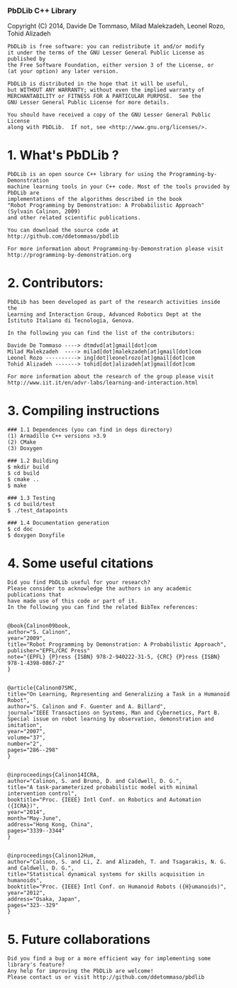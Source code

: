 ### PbDLib C++ Library ###

Copyright (C) 2014, Davide De Tommaso, Milad Malekzadeh, Leonel Rozo, Tohid Alizadeh

    PbDLib is free software: you can redistribute it and/or modify
    it under the terms of the GNU Lesser General Public License as published by
    the Free Software Foundation, either version 3 of the License, or
    (at your option) any later version.

    PbDLib is distributed in the hope that it will be useful,
    but WITHOUT ANY WARRANTY; without even the implied warranty of
    MERCHANTABILITY or FITNESS FOR A PARTICULAR PURPOSE.  See the
    GNU Lesser General Public License for more details.

    You should have received a copy of the GNU Lesser General Public License
    along with PbDLib.  If not, see <http://www.gnu.org/licenses/>.


# 1. What's PbDLib ?

    PbDLib is an open source C++ library for using the Programming-by-Demonstration 
    machine learning tools in your C++ code. Most of the tools provided by PbDLib are 
    implementations of the algorithms described in the book 
    "Robot Programming by Demonstration: A Probabilistic Approach" (Sylvain Calinon, 2009) 
    and other related scientific publications.

    You can download the source code at http://github.com/ddetommaso/pbdlib

    For more information about Programming-by-Demonstration please visit 
    http://programming-by-demonstration.org


# 2. Contributors:

    PbDLib has been developed as part of the research activities inside the 
    Learning and Interaction Group, Advanced Robotics Dept at the 
    Istituto Italiano di Tecnologia, Genova.

    In the following you can find the list of the contributors:

    Davide De Tommaso ----> dtmdvd[at]gmail[dot]com
    Milad Malekzadeh  ----> milad[dot]malekzadeh[at]gmail[dot]com
    Leonel Rozo ----------> ing[dot]leonelrozo[at]gmail[dot]com
    Tohid Alizadeh -------> tohid[dot]alizadeh[at]gmail[dot]com

    For more information about the research of the group please visit
    http://www.iit.it/en/advr-labs/learning-and-interaction.html


# 3. Compiling instructions


    ### 1.1 Dependences (you can find in deps directory)
	(1) Armadillo C++ versions >3.9
	(2) CMake
	(3) Doxygen

    ### 1.2 Building
	$ mkdir build
	$ cd build
	$ cmake ..
	$ make

    ### 1.3 Testing
	$ cd build/test
	$ ./test_datapoints

    ### 1.4 Documentation generation
	$ cd doc
	$ doxygen Doxyfile


# 4. Some useful citations

    Did you find PbDLib useful for your research?
    Please consider to acknowledge the authors in any academic publications that 
    have made use of this code or part of it. 
    In the following you can find the related BibTex references:


    @book{Calinon09book,
	author="S. Calinon",
	year="2009",
	title="Robot Programming by Demonstration: A Probabilistic Approach",
	publisher="EPFL/CRC Press"
	note="{EPFL} {P}ress {ISBN} 978-2-940222-31-5, {CRC} {P}ress {ISBN} 978-1-4398-0867-2"
    }


    @article{Calinon07SMC,
  	title="On Learning, Representing and Generalizing a Task in a Humanoid Robot",
  	author="S. Calinon and F. Guenter and A. Billard",
  	journal="IEEE Transactions on Systems, Man and Cybernetics, Part B. 
	Special issue on robot learning by observation, demonstration and imitation",
  	year="2007",
  	volume="37",
  	number="2",
  	pages="286--298"
    }


    @inproceedings{Calinon14ICRA,
	author="Calinon, S. and Bruno, D. and Caldwell, D. G.",
	title="A task-parameterized probabilistic model with minimal intervention control",
	booktitle="Proc. {IEEE} Intl Conf. on Robotics and Automation ({ICRA})",
	year="2014",
	month="May-June",
	address="Hong Kong, China",
	pages="3339--3344"
    }


    @inproceedings{Calinon12Hum,
	author="Calinon, S. and Li, Z. and Alizadeh, T. and Tsagarakis, N. G. and Caldwell, D. G.",
	title="Statistical dynamical systems for skills acquisition in humanoids",
	booktitle="Proc. {IEEE} Intl Conf. on Humanoid Robots ({H}umanoids)",
	year="2012",
	address="Osaka, Japan",
	pages="323--329"
    }

# 5. Future collaborations

    Did you find a bug or a more efficient way for implementing some library's feature?
    Any help for improving the PbDLib are welcome!
    Please contact us or visit http://github.com/ddetommaso/pbdlib

